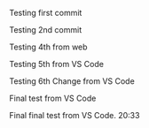 Testing first commit

Testing 2nd commit

Testing 4th from web

Testing 5th from VS Code

Testing 6th Change from VS Code

Final test from VS Code

Final final test from VS Code. 20:33

